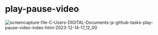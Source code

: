 # play-pause-video
 
![screencapture-file-C-Users-DIGITAL-Documents-js-github-tasks-play-pause-video-index-html-2023-12-14-17_12_00](https://github.com/shrutigajera102/play-pause-video/assets/146714862/7a57abfd-951f-48e2-8cc1-cf38f66d84d1)
